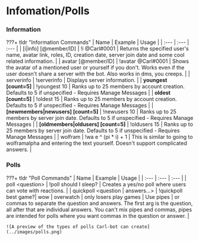 # Infomation/Polls

### Information

???+ tldr "Information Commands"
	| Name | Example | Usage |
	| :--- | :--- | :--- |
	| [i\|info] [@member/ID] | !i @Carl\#0001 | Returns the specified user's name, avatar link, roles, ID, creation date, server join date and some cool related information. |
	| avatar [@member/ID] | !avatar @Carl\#0001 | Shows the avatar of a mentioned user or yourself if you don&apos;t. Works even if the user doesn&apos;t share a server with the bot. Also works in dms, you creeps. |
	| serverinfo | !serverinfo | Displays server information. |
	| **youngest [count=5]** | !youngest 10 | Ranks up to 25 members by account creation. Defaults to 5 if unspecified - Requires Manage Messages |
	| **oldest [count=5]** | !oldest 15 | Ranks up to 25 members by account creation. Defaults to 5 if unspecified - Requires Manage Messages |
	| **[newmembers\|newusers] [count=5]** | !newusers 10 | Ranks up to 25 members by server join date. Defaults to 5 if unspecified - Requires Manage Messages |
	| **[oldmembers\|oldusers] [count=5]** | !oldusers 15 | Ranks up to 25 members by server join date. Defaults to 5 if unspecified - Requires Manage Messages |
	| wolfram | !wa e ^ (pi * i) + 1 | This is similar to going to wolframalpha and entering the text yourself. Doesn&apos;t support complicated answers. |
	
### Polls

???+ tldr "Poll Commands"
	| Name | Example | Usage |
	| :--- | :--- | :--- |
	| poll &lt;question&gt; | !poll should I sleep? | Creates a yes/no poll where users can vote with reactions. |
	| quickpoll &lt;question \| answers...&gt; | !quickpoll best game?\| wow \| overwatch \| only losers play games | Use pipes \| or commas to separate the question and answers. The first arg is the question, all after that are individual answers. You can&apos;t mix pipes and commas, pipes are intended for polls where you want commas in the question or answer. |

	![A preview of the types of polls Carl-bot can create](../images/polls.png)